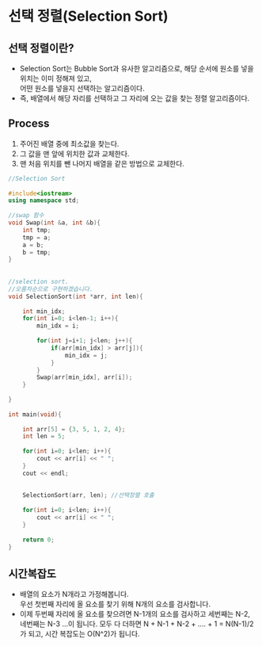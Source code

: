 # 선택 정렬(Selection Sort)


## 선택 정렬이란?
* Selection Sort는 Bubble Sort과 유사한 알고리즘으로, 해당 순서에 원소를 넣을 위치는 이미 정해져 있고,</br> 어떤 원소를 넣을지 선택하는 알고리즘이다.
* 즉, 배열에서 해당 자리를 선택하고 그 자리에 오는 값을 찾는 정렬 알고리즘이다.


## Process
1. 주어진 배열 중에 최소값을 찾는다.
2. 그 값을 맨 앞에 위치한 값과 교체한다.
3. 맨 처음 위치를 뺀 나머지 배열을 같은 방법으로 교체한다.


```C++
//Selection Sort
 
#include<iostream>
using namespace std;
 
//swap 함수
void Swap(int &a, int &b){
    int tmp;
    tmp = a;
    a = b;
    b = tmp;
}
 
 
//selection sort.
//오름차순으로 구현하겠습니다.
void SelectionSort(int *arr, int len){
 
    int min_idx;
    for(int i=0; i<len-1; i++){
        min_idx = i;
 
        for(int j=i+1; j<len; j++){
            if(arr[min_idx] > arr[j]){
                min_idx = j;
            }
        }
        Swap(arr[min_idx], arr[i]);
    }
 
}
 
int main(void){
 
    int arr[5] = {3, 5, 1, 2, 4};
    int len = 5;
 
    for(int i=0; i<len; i++){
        cout << arr[i] << " ";
    }
    cout << endl;
 
 
    SelectionSort(arr, len); //선택정렬 호출
 
    for(int i=0; i<len; i++){
        cout << arr[i] << " ";
    }
 
    return 0;
}
```


## 시간복잡도

* 배열의 요소가 N개라고 가정해봅니다. </br> 우선 첫번째 자리에 올 요소를 찾기 위해 N개의 요소를 검사합니다.
* 이제 두번째 자리에 올 요소를 찾으려면 N-1개의 요소를 검사하고 세번째는 N-2, 네번째는 N-3 ...이 됩니다.
모두 다 더하면 N + N-1 + N-2 + .... + 1 = N(N-1)/2가 되고, 시간 복잡도는 O(N^2)가 됩니다.
